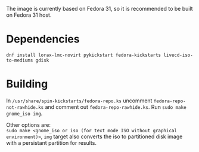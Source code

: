 The image is currently based on Fedora 31, so it is recommended to be built on Fedora 31 host.


# Dependencies

`dnf install lorax-lmc-novirt pykickstart fedora-kickstarts livecd-iso-to-mediums gdisk`

# Building

In `/usr/share/spin-kickstarts/fedora-repo.ks` uncomment `fedora-repo-not-rawhide.ks` and comment out `fedora-repo-rawhide.ks`.
Run `sudo make gnome_iso img`.

Other options are:   
`sudo make <gnome_iso or iso (for text mode ISO without graphical environment)>`, `img` target also converts the iso to partitioned disk image with a persistant partition for results.
